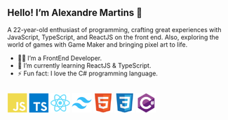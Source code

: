 ## Hello! I’m Alexandre Martins 👋
A 22-year-old enthusiast of programming, crafting great experiences with JavaScript, TypeScript, and ReactJS on the front end. Also, exploring the world of games with Game Maker and bringing pixel art to life.

- 👨‍🎓 I’m a FrontEnd Developer.
- 🌱 I’m currently learning ReactJS & TypeScript.
- ⚡ Fun fact: I love the C# programming language.

<div style="display: inline-block"><br>
  <img align="center" alt="Alexandre-Js" height="45" width="45" src="https://raw.githubusercontent.com/devicons/devicon/master/icons/javascript/javascript-plain.svg">
  <img align="center" alt="Alexandre-Ts" height="45" width="45" src="https://raw.githubusercontent.com/devicons/devicon/master/icons/typescript/typescript-plain.svg">
  <img align="center" alt="Alexandre-React" height="45" width="45" src="https://raw.githubusercontent.com/devicons/devicon/master/icons/react/react-original.svg">
  <img align="center" alt="Alexandre-TailwindCSS" height="45" width="45" src="https://raw.githubusercontent.com/devicons/devicon/master/icons/tailwindcss/tailwindcss-original.svg" />
  <img align="center" alt="Alexandre-HTML" height="45" width="45" src="https://raw.githubusercontent.com/devicons/devicon/master/icons/html5/html5-original.svg">
  <img align="center" alt="Alexandre-CSS" height="45" width="45" src="https://raw.githubusercontent.com/devicons/devicon/master/icons/css3/css3-original.svg">
  <img align="center" alt="Alexandre-Csharp" height="45" width="45" src="https://raw.githubusercontent.com/devicons/devicon/master/icons/csharp/csharp-original.svg">
</div>
<!--
**gafanhotoalexandre/gafanhotoalexandre** is a ✨ _special_ ✨ repository because its `README.md` (this file) appears on your GitHub profile.

Here are some ideas to get you started:

- 🔭 I’m currently working on ...
- 🌱 I’m currently learning ...
- 👯 I’m looking to collaborate on ...
- 🤔 I’m looking for help with ...
- 💬 Ask me about ...
- 📫 How to reach me: ...
- 😄 Pronouns: ...
- ⚡ Fun fact: ...
-->
